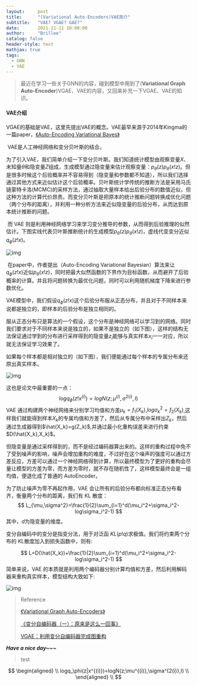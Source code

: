 ```yaml
---
layout:     post
title:      "(Variational Auto-Encoders)VAE简介"
subtitle:   "VAE? VGAE? GAE?"
date:       2021-11-11 10:00:00
author:     "Brillee"
catalog: false
header-style: text
mathjax: true
tags:
  - GNN
  - VAE
---
```




> 最近在学习一些关于GNN的内容，碰到模型中用到了(**Variational Graph Auto-Encoder**)VGAE、VAE的内容，又回来补充一下VGAE、VAE的知识。



#### VAE介绍

​	VGAE的基础是VAE，这里先提出VAE的概念。VAE最早来源于2014年Kingma的一篇paper，[《Auto-Encoding Variational Bayes》](https://arxiv.org/abs/1312.6114)

​	VAE是人工神经网络和变分贝叶斯的结合。



​	为了引入VAE，我们简单介绍一下变分贝叶斯。我们知道统计模型由观察变量$X$、未知量$\theta$和隐变量$Z$组成，生成模型通过隐变量来估计观察变量：$p_\theta(z)p_\theta(x!z)$。但是很多时候这个后验概率并不容易得到（隐变量和参数都不知道），所以我们选择通过其他方式来近似估计这个后验概率。贝叶斯统计学传统的推断方法是采用马氏链蒙特卡洛(MCMC)的采样方法，通过抽取大量样本给出后验分布的数值近似，但这种方法的计算代价昂贵。而变分贝叶斯是把原本的统计推断问题转换成优化问题（两个分布的距离），并利用一种分析方法来近似隐变量的后验分布，从而达到原本统计推断的问题。

​	而 VAE 则是利用神经网络学习来学习变分推导的参数，从而得到后验推理的似然估计。下图实线代表贝叶斯推断统计的生成模型$p_\theta(z)p_\theta(x!z)$，虚线代变变分近似$q_\phi(z!x)$。

![img](https://imgconvert.csdnimg.cn/aHR0cHM6Ly9waWM5NS5vc3MtY24tYmVpamluZy5hbGl5dW5jcy5jb20vcGljLWJlZC8yMDIwMDQyNzA5MDUzNi5wbmc?x-oss-process=image/format,png)





​		在paper中，作者提出（Auto-Encoding Variational Bayesian）算法来让$q_\phi(z!x)$近似$p_\theta(x!z)$，同时把最大似然函数的下界作为目标函数，从而避开了后验概率的计算。并且将问题转换为最优化问题，同时可以利用随机梯度下降来进行参数优化。

VAE模型中，我们假设$q_\phi(z!x)$这个后验分布服从正态分布，并且对于不同样本来说都是独立的，即样本的后验分布是独立相同的。

服从正态分布只是算法的一个假设，这个分布是神经网络可以学习到的网络。同时我们要求对于不同样本来说是独立的，如果不是独立的（如下图），这样的结构无法保证通过学到的分布进行采样得到的隐变量$z_i$能够与真实样本$x_i$一一对应，所以就无法保证学习效果了。

如果每个样本都是相对独立的（如下图），我们便能通过每个样本的专属分布来还原出真实样本。

![img](https://imgconvert.csdnimg.cn/aHR0cHM6Ly9waWM5NS5vc3MtY24tYmVpamluZy5hbGl5dW5jcy5jb20vcGljLWJlZC8yMDIwMDQyNzE5MDk1OS5wbmc?x-oss-process=image/format,png)





这也是论文中最重要的一点：
$$
logq_\phi(z!x^{(i)})=logN(z;\mu^{(i)},\sigma^{2(i)},I)
$$
​		VAE 通过构建两个神经网络来分别学习均值和方差$\mu_k=f_1(X_k)$,$log\sigma_k^2=f_2(X_k)$,这样我们就能得到样本$X_k$的专属均值和方差了，然后从专属分布中采样出$Z_k$，然后通过生成器得到$\hat{X_k}=g(Z_k)$,并通过最小化重构误差来进行约束$D(\hat{X_k},X_k)$。



​		但隐变量是通过采样得到的，而不是经过编码器算出来的。这样的重构过程中免不了受到噪声的影响，噪声会增加重构的难度，不过好在这个噪声的强度可以通过方差反应，方差可以通过一个神经网络得到计算，所以最终模型为了更好的重构会尽量让模型的方差为零，而方差为零时，就不存在随机性了，这样模型最终会是一组均值，便退化成了普通的 AutoEncoder。

为了防止噪声为零不再起作用，VAE 会让所有的后验分布都向标准正态分布看齐，衡量两个分布的距离，我们有 KL 散度：
$$
L_{\mu,\sigma^2}=\frac{1}{2}\sum_{i=1}^d(\mu_i^2+\sigma_i^2-log\sigma_i^2-1)
$$
其中，$d$为隐变量的维度。

变分自编码中的变分是指变分法，用于对泛函 $KL(p!q)$求极值。我们将约束两个分布的 $KL$散度加入到损失函数中，则有:

$$
L=D(\hat{X_k})+\frac{1}{2}\sum_{i=1}^d(\mu_i^2+\sigma_i^2-log\sigma_i^2-1)
$$
简单来说，VAE 的本质就是利用两个编码器分别计算均值和方差，然后利用解码器来重构真实样本，模型结构大致如下:

![img](https://imgconvert.csdnimg.cn/aHR0cHM6Ly9waWM5NS5vc3MtY24tYmVpamluZy5hbGl5dW5jcy5jb20vcGljLWJlZC8yMDIwMDQyNzIxMzAxNy5wbmc?x-oss-process=image/format,png)



> Reference
>
> [《Variational Graph Auto-Encoders》](https://arxiv.org/abs/1312.6114)
>
> [《变分自编码器（一）：原来是这么一回事》](https://kexue.fm/archives/5253)
>
> [VGAE：利用变分自编码器完成图重构](https://blog.csdn.net/qq_27075943/article/details/106267746)





**_Have a nice day~~~_**



> test

$$
\begin{aligned} \\
logq_\phi(z|x^{(i)})=logN(z;\mu^{(i)},\sigma^{2(i)},I) \\
\end{aligned} \\
$$
